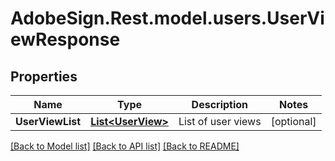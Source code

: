 # AdobeSign.Rest.model.users.UserViewResponse
## Properties

Name | Type | Description | Notes
------------ | ------------- | ------------- | -------------
**UserViewList** | [**List&lt;UserView&gt;**](UserView.md) | List of user views | [optional] 

[[Back to Model list]](../README.md#documentation-for-models) [[Back to API list]](../README.md#documentation-for-api-endpoints) [[Back to README]](../README.md)

